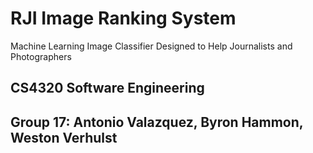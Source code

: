 
# RJI Image Ranking System

Machine Learning Image Classifier Designed to Help Journalists and Photographers

## CS4320 Software Engineering

## Group 17: Antonio Valazquez, Byron Hammon, Weston Verhulst
